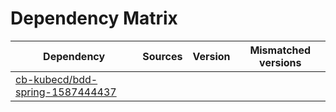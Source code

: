 # Dependency Matrix

Dependency | Sources | Version | Mismatched versions
---------- | ------- | ------- | -------------------
[cb-kubecd/bdd-spring-1587444437](https://github.com/cb-kubecd/bdd-spring-1587444437.git) |  | []() | 
